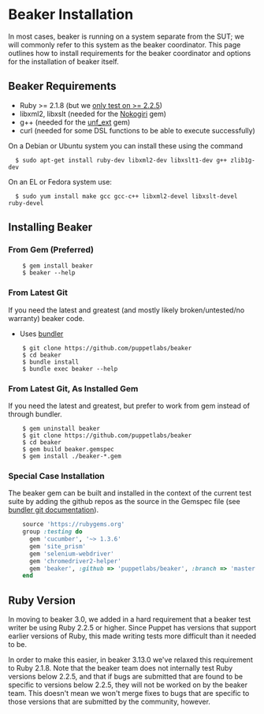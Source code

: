 # Beaker Installation

In most cases, beaker is running on a system separate from the SUT; we will commonly refer to this system as the beaker coordinator. This page outlines how to install requirements for the beaker coordinator and options for the installation of beaker itself.

## Beaker Requirements

* Ruby >= 2.1.8 (but we [only test on >= 2.2.5](installation.md#ruby-version))
* libxml2, libxslt (needed for the [Nokogiri](http://nokogiri.org/tutorials/installing_nokogiri.html) gem)
* g++ (needed for the [unf_ext](http://rubydoc.info/gems/unf_ext/) gem)
* curl (needed for some DSL functions to be able to execute successfully)

On a Debian or Ubuntu system you can install these using the command

```console
  $ sudo apt-get install ruby-dev libxml2-dev libxslt1-dev g++ zlib1g-dev
```

On an EL or Fedora system use:

```console
  $ sudo yum install make gcc gcc-c++ libxml2-devel libxslt-devel ruby-devel
```

## Installing Beaker

### From Gem (Preferred)

```console
    $ gem install beaker
    $ beaker --help
```

### From Latest Git

If you need the latest and greatest (and mostly likely broken/untested/no warranty) beaker code.

* Uses <a href = "http://bundler.io/">bundler</a>

```console
    $ git clone https://github.com/puppetlabs/beaker
    $ cd beaker
    $ bundle install
    $ bundle exec beaker --help
```

### From Latest Git, As Installed Gem

If you need the latest and greatest, but prefer to work from gem instead of through bundler.

```console
    $ gem uninstall beaker
    $ git clone https://github.com/puppetlabs/beaker
    $ cd beaker
    $ gem build beaker.gemspec
    $ gem install ./beaker-*.gem
```

### Special Case Installation

The beaker gem can be built and installed in the context of the current test suite by adding the github repos as the source in the Gemspec file (see <a href = "http://bundler.io/git.html">bundler git documentation</a>).

```ruby
    source 'https://rubygems.org'
    group :testing do
      gem 'cucumber', '~> 1.3.6'
      gem 'site_prism'
      gem 'selenium-webdriver'
      gem 'chromedriver2-helper'
      gem 'beaker', :github => 'puppetlabs/beaker', :branch => 'master', :ref => 'fffe7'
    end
```

## Ruby Version

In moving to beaker 3.0, we added in a hard requirement that a beaker test writer be using Ruby 2.2.5 or higher. Since Puppet has versions that support earlier versions of Ruby, this made writing tests more difficult than it needed to be.

In order to make this easier, in beaker 3.13.0 we've relaxed this requirement to Ruby 2.1.8. Note that the beaker team does not internally test Ruby versions below 2.2.5, and that if bugs are submitted that are found to be specific to versions below 2.2.5, they will not be worked on by the beaker team. This doesn't mean we won't merge fixes to bugs that are specific to those versions that are submitted by the community, however.
